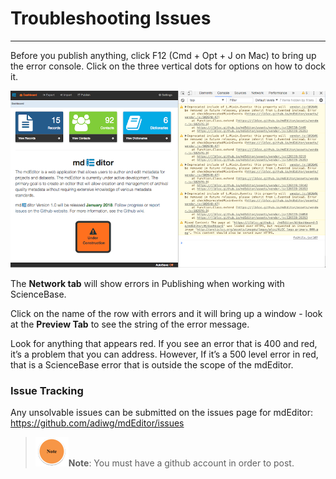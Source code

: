# Troubleshooting Issues

---

Before you publish anything, click F12 \(Cmd + Opt + J on Mac\) to bring up the error console. Click on the three vertical dots for options on how to dock it.

![](/assets/error_c_screenshot.png)

The **Network tab** will show errors in Publishing when working with ScienceBase.

Click on the name of the row with errors and it will bring up a window - look at the **Preview Tab** to see the string of the error message.

Look for anything that appears red. If you see an error that is 400 and red, it’s a problem that you can address. However, If it’s a 500 level error in red, that is a ScienceBase error that is outside the scope of the mdEditor.

### Issue Tracking

Any unsolvable issues can be submitted on the issues page for mdEditor: [https://github.com/adiwg/mdEditor/issues ](https://github.com/adiwg/mdEditor/issues)

> ![](/assets/note_small.png)**Note**: You must have a github account in order to post.



